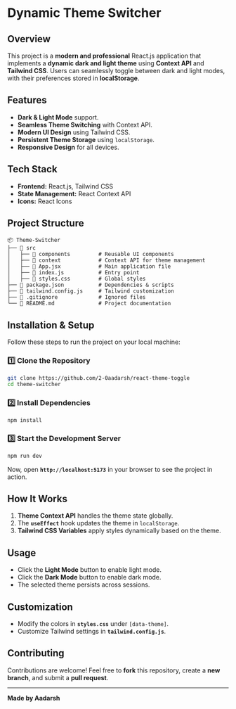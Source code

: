 # Dynamic Theme Switcher

## Overview
This project is a **modern and professional** React.js application that implements a **dynamic dark and light theme** using **Context API** and **Tailwind CSS**. Users can seamlessly toggle between dark and light modes, with their preferences stored in **localStorage**.

## Features
- **Dark & Light Mode** support.
- **Seamless Theme Switching** with Context API.
- **Modern UI Design** using Tailwind CSS.
- **Persistent Theme Storage** using `localStorage`.
- **Responsive Design** for all devices.

## Tech Stack
- **Frontend:** React.js, Tailwind CSS
- **State Management:** React Context API
- **Icons:** React Icons

## Project Structure
```
📦 Theme-Switcher
├── 📂 src
│   ├── 📂 components         # Reusable UI components
│   ├── 📂 context            # Context API for theme management
│   ├── 📜 App.jsx            # Main application file
│   ├── 📜 index.js           # Entry point
│   ├── 📜 styles.css         # Global styles
├── 📜 package.json           # Dependencies & scripts
├── 📜 tailwind.config.js     # Tailwind customization
├── 📜 .gitignore             # Ignored files
└── 📜 README.md              # Project documentation
```

## Installation & Setup
Follow these steps to run the project on your local machine:

### **1️⃣ Clone the Repository**
```sh
git clone https://github.com/2-0aadarsh/react-theme-toggle
cd theme-switcher
```

### **2️⃣ Install Dependencies**
```sh
npm install
```

### **3️⃣ Start the Development Server**
```sh
npm run dev
```
Now, open **`http://localhost:5173`** in your browser to see the project in action.

## How It Works
1. **Theme Context API** handles the theme state globally.
2. The **`useEffect`** hook updates the theme in `localStorage`.
3. **Tailwind CSS Variables** apply styles dynamically based on the theme.

## Usage
- Click the **Light Mode** button to enable light mode.
- Click the **Dark Mode** button to enable dark mode.
- The selected theme persists across sessions.

## Customization
- Modify the colors in **`styles.css`** under `[data-theme]`.
- Customize Tailwind settings in **`tailwind.config.js`**.

## Contributing
Contributions are welcome! Feel free to **fork** this repository, create a **new branch**, and submit a **pull request**.

---

**Made by Aadarsh**

